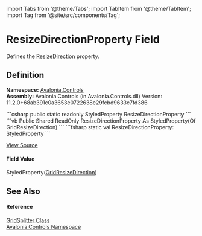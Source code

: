 import Tabs from '@theme/Tabs'; 
import TabItem from '@theme/TabItem'; 
import Tag from '@site/src/components/Tag'; 

# ResizeDirectionProperty Field


Defines the <a href="P_Avalonia_Controls_GridSplitter_ResizeDirection">ResizeDirection</a> property.



## Definition
**Namespace:** <a href="N_Avalonia_Controls">Avalonia.Controls</a>  
**Assembly:** Avalonia.Controls (in Avalonia.Controls.dll) Version: 11.2.0+68ab391c0a3653e0722638e29fcbd9633c7fd386

<Tabs groupId="api-code-preview">
<TabItem value="csharp" label="C#">
```csharp
public static readonly StyledProperty<GridResizeDirection> ResizeDirectionProperty
```
</TabItem>
<TabItem value="vb" label="VB">
```vb
Public Shared ReadOnly ResizeDirectionProperty As StyledProperty(Of GridResizeDirection)
```
</TabItem>
<TabItem value="fsharp" label="F#">
```fsharp
static val ResizeDirectionProperty: StyledProperty<GridResizeDirection>
```
</TabItem>
</Tabs>



<a href="https://github.com/AvaloniaUI/Avalonia/tree/master/srcAvalonia.Controls/GridSplitter.cs" title="View the source code">View Source</a>



#### Field Value
StyledProperty(<a href="T_Avalonia_Controls_GridResizeDirection">GridResizeDirection</a>)

## See Also


#### Reference
<a href="T_Avalonia_Controls_GridSplitter">GridSplitter Class</a>  
<a href="N_Avalonia_Controls">Avalonia.Controls Namespace</a>  
